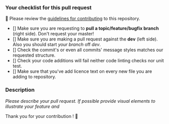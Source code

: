 ### Your checklist for this pull request

🚨 Please review the [guidelines for contributing](/CONTRIBUTING.md) to this repository.

- [] Make sure you are requesting to **pull a topic/feature/bugfix branch** (right side). Don't request your master!
- [] Make sure you are making a pull request against the **dev** (left side). Also you should start *your branch* off *dev*.
- [] Check the commit's or even all commits' message styles matches our requested structure.
- [] Check your code additions will fail neither code linting checks nor unit test.
- [] Make sure that you've add licence text on every new file you are adding to repository.

### Description

*Please describe your pull request.
If possible provide visual elements to illustrate your feature and*

Thank you for your contribution ! :tropical_drink:
